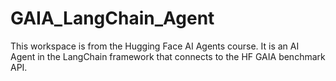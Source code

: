 # GAIA_LangChain_Agent

This workspace is from the Hugging Face AI Agents course. It is an AI Agent in the LangChain framework that connects to the HF GAIA benchmark API.

